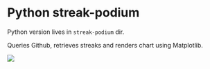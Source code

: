 # Python streak-podium

Python version lives in `streak-podium` dir.

Queries Github, retrieves streaks and renders chart using Matplotlib.

![](https://github.com/supermitch/streak-podium/blob/master/sample/top_best.png)

